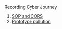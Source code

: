 Recording Cyber Journey


1. [SOP and CORS](notes/Week%201%20SOP_CORS/Images/SOP%20and%20CORS.md)
2. [Prototype pollution](notes/Week%202%20Prototype/Prototype%20pollution.md)
